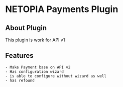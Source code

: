 # NETOPIA Payments Plugin
## About Plugin
This plugin is work for API v1

## Features
    - Make Payment base on API v2
    - Has configuration wizard
    - is able to configure without wizard as well
    - has refound